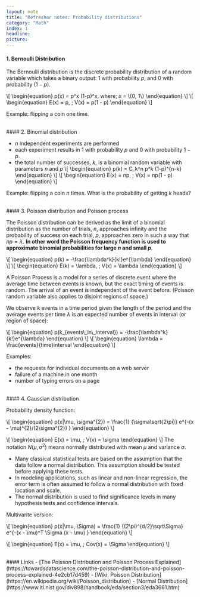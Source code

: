 ```yaml
---
layout: note
title: "Refresher notes: Probability distributions"
category: "Math"
index: 1
headline:
picture:
---
```


#### 1. Bernoulli Distribution
The Bernoulli distribution is the discrete probability distribution of a random variable which takes a binary output:
 $1$ with probability $p$, and $0$ with probability $(1-p)$. 

\\[
\begin{equation}
p(x) = p^x (1-p)^x, where\; x = \\{0, 1\\}
\end{equation}
\\]
\\[
\begin{equation}
E(x) = p, \; V(x) = p(1 - p)
\end{equation}
\\]

Example: flipping a coin one time.

<br>
#### 2. Binomial distribution

- $n$ independent experiments are performed
- each experiment results in $1$ with probability $p$ and $0$ with probability $1 − p$. 
- the total number of successes, $k$, is a binomial random variable with parameters $n$ and $p$
\\[
\begin{equation}
p(k) = C_k^n p^k (1-p)^{n-k}
\end{equation}
\\]
\\[
\begin{equation}
E(x) = np, \; V(x) = np(1 - p)
\end{equation}
\\]

Example: flipping a coin $n$ times. What is the probability of getting $k$ heads?

<br>
#### 3. Poisson distribution and Poisson process

The Poisson distribution can be derived as the limit of a binomial distribution as
the number of trials, $n$, approaches infinity and the probability of success on each trial,
$p$, approaches zero in such a way that $np = \lambda$. **In other word the Poisson frequency 
function is used to approximate binomial probabilities for large $n$ and small $p$**.

\\[
\begin{equation}
p(k) = -\frac{\lambda^k}{k!}e^{\lambda}
\end{equation}
\\]
\\[
\begin{equation}
E(k) = \lambda, \; V(x) = \lambda
\end{equation}
\\]

A Poisson Process is a model for a series of discrete event where the average time between events is known,
but the exact timing of events is random. The arrival of an event is independent of the event before.
(Poisson random variable also applies to disjoint regions of space.)

We observe $k$ events in a time period given the length of the period and the average events per time
$\lambda$ is an expected number of events in interval (or region of space):

\\[
\begin{equation}
p(k_{events\\_in\\_interval}) = -\frac{\lambda^k}{k!}e^{\lambda}
\end{equation}
\\]
\\[
\begin{equation}
\lambda = \frac{events}{time}interval
\end{equation}
\\]

Examples:

- the requests for individual documents on a web server
- failure of a machine in one month
- number of typing errors on a page

<br>
#### 4. Gaussian distribution

Probability density function:

\\[
\begin{equation}
p(x|\mu, \sigma^{2}) = \frac{1} {\sigma\sqrt{2\pi}} e^{-(x - \mu)^{2}/(2\sigma^{2}) }
\end{equation}
\\]

\\[
\begin{equation}
E(x) = \mu, \; V(x) = \sigma
\end{equation}
\\]
The notation $N(\mu, \sigma^2)$ means normally distributed with mean $\mu$ and variance $\sigma$.


- Many classical statistical tests are based on the assumption that the data follow a normal distribution. This assumption should be tested before applying these tests.
- In modeling applications, such as linear and non-linear regression, the error term is often assumed to follow a normal distribution with fixed location and scale.
- The normal distribution is used to find significance levels in many hypothesis tests and confidence intervals. 

Multivarite version:

\\[
\begin{equation}
p(x|\mu, \Sigma) = \frac{1} {(2\pi)^{d/2}\sqrt\Sigma} e^{-(x - \mu)^T \Sigma (x - \mu) }
\end{equation}
\\]

\\[
\begin{equation}
E(x) = \mu, \; Cov(x) = \Sigma
\end{equation}
\\]

<br>
#### Links
- [The Poisson Distribution and Poisson Process Explained](https://towardsdatascience.com/the-poisson-distribution-and-poisson-process-explained-4e2cb17d459)
- [Wiki. Poisson Distribution](https://en.wikipedia.org/wiki/Poisson_distribution)
- [Normal Distribution](https://www.itl.nist.gov/div898/handbook/eda/section3/eda3661.htm)